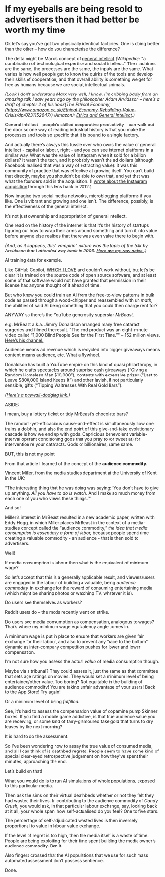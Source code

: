 # If my eyeballs are being resold to advertisers then it had better be worth my time

Ok let’s say you’ve got two physically identical factories. One is doing
better than the other – how do you characterise the difference?

The delta might be Marx’s concept of [general
intellect](https://en.wikipedia.org/wiki/General_intellect) _(Wikipedia):_ "a
combination of technological expertise and social intellect." The machines are
the same, the processes are the same, the inputs are the same. What varies is
how well people get to know the quirks of the tools and develop their skills
of cooperation, and that overall ability is something we get for free as
humans because we are social, intellectual animals.

_(Look I don’t understand Marx very well, I know. I’m cribbing badly from an
amazing talk I saw years ago by the philosopher Adam Arvidsson – here’s a
draft of chapter 2 of his book[The Ethical
Economy](https://www.amazon.co.uk/Ethical-Economy-Rebuilding-Value-
Crisis/dp/0231152647/) (Amazon): [Ethics and General
Intellect](https://wiki.p2pfoundation.net/Ethics_and_General_Intellect).)_

General intellect - people’s skilled cooperative productivity - can walk out
the door so one way of reading industrial history is that you make the
processes and tools so specific that it is bound to a single factory.

And actually there’s always this tussle over who owns the value of general
intellect - capital or labour, right - and you can see internet platforms in a
similar way. What was the value of Instagram when it sold for a billion
dollars? It wasn’t the tech, and it probably wasn’t the ad dollars (although
Facebook realised that was a way of extracting value): it was this community
of practice that was effective at growing itself. You can’t build that
directly, maybe you shouldn’t be able to _own_ that, and yet that was what the
founders sold in the acquisition. (I [wrote about the Instagram
acquisition](/home/2012/04/11/instagram_as_an_island_economy) through this
lens back in 2012.)

Now imagine two social media networks, microblogging platforms if you like.
One is vibrant and growing and one isn’t. The difference, possibly, is the
effectiveness of the general intellect.

It’s not just ownership and appropriation of general intellect.

One read on the history of the internet is that it’s the history of startups
figuring out how to wrap their arms around something and turn it into value
before anyone else realises that there was even value there to begin with.

_(And, as it happens, this" vampiric" nature was the topic of the talk by
Arvidsson that I attended way back in 2006. [Here are my raw
notes.](/notes/2006/06/reboot8/day1.txt).)_

AI training data for example.

Like GitHub Copilot, [WHICH I LOVE](/home/2023/01/27/copilot) and couldn’t
work without, but let’s be clear it is trained on the source code of open
source software, and at least some of that software would not have granted
that permission in their license had anyone thought of it ahead of time.

But who knew you could train an AI from the free-to-view patterns in bulk code
as passed through a wood-chipper and reassembled with uh _math,_ the abilities
of said AI being something that you could then charge rent for?

ANYWAY so there’s the YouTube generosity superstar _MrBeast._

e.g. MrBeast a.k.a. Jimmy Donaldson arranged many free cataract surgeries and
filmed the result. "The end product was an eight-minute video called “1,000
Blind People See for the First Time.”" – 152 million views. [Here’s his
channel.](https://www.youtube.com/@MrBeast)

Audience means ad revenue which is recycled into bigger giveaways means
content means audience, etc. What a flywheel.

Donaldson has built a YouTube empire on this kind of quasi philanthropy, in
which he crafts spectacles around surprise cash giveaways (“Giving a Random
Homeless Man $10,000”), contests with expensive prizes (“Last to Leave
$800,000 Island Keeps It”) and other lavish, if not particularly sensible,
gifts (“Tipping Waitresses With Real Gold Bars”).

_([Here’s a paywall-dodging link.](https://archive.ph/Oy10l))_

ASIDE:

I mean, buy a lottery ticket or tidy MrBeast’s chocolate bars?

The random-yet-efficacious cause-and-effect is simultaneously how one trains a
dolphin, and also the end point of this give-and-take evolutionary cascade is
how we end up with gods. Capricious benevolent variable-interval operant
conditioning gods that you pray to (or tweet at) for intervention re your
cataracts. Gods or billionaires, same same.

BUT, this is not my point.

From that article I learned of the concept of the **audience commodity.**

Vincent Miller, from the media studies department at the University of Kent in
the UK:

“The interesting thing that he was doing was saying: ‘You don’t have to give
up anything. _All you have to do is watch._ And I make so much money from each
one of you who views these things.’“

And so!

Miller’s interest in MrBeast resulted in a new academic paper, written with
Eddy Hogg, in which Miller places MrBeast in the context of a media-studies
concept called the “audience commodity,” _the idea that media consumption is
essentially a form of labor,_ because people spend time creating a valuable
commodity - an audience - that is then sold to advertisers.

Well!

If media consumption is labour then what is the equivalent of minimum wage?

So let’s accept that this is a generally applicable result, and viewers/users
are engaged in the labour of building a valuable, being _audience commodity,_
in exchange for the reward of consuming entertaining media (which might be
sharing photos or watching TV, whatever it is).

Do users see themselves as workers?

Reddit users do – the mods recently went on strike.

Do users see media consumption as compensation, analogous to wages? That’s
where my minimum wage equivalency angle comes in.

A minimum wage is put in place to ensure that workers are given fair exchange
for their labour, and also to prevent any “race to the bottom” dynamic as
inter-company competition pushes for lower and lower compensation.

I’m not sure how you assess the actual _value_ of media consumption though.

Maybe via a tribunal? They could assess it, just the same as that committee
that sets age ratings on movies. They would set a minimum level of being
entertained/other value. Too boring? Not equitable in the building of audience
commodity! You are taking unfair advantage of your users! Back to the App
Store! Try again!

Or a minimum level of being _fulfilled._

See, it’s hard to assess the compensation value of dopamine pump Skinner
boxes. If you find a mobile game addictive, is that true audience value you
are receiving, or some kind of fairy-glamoured fake gold that turns to dry
leaves by the next morning?

It is hard to do the assessment.

So I’ve been wondering how to assay the true value of consumed media, and all
I can think of is deathbed regrets. People seem to have some kind of special
clear-eyed retrospective judgement on how they’ve spent their minutes,
approaching the end.

Let’s build on that!

What you would do is to run AI simulations of whole populations, exposed to
this particular media.

Then ask the sims on their virtual deathbeds whether or not they felt they had
wasted their lives. In contributing to the audience commodity of _Candy
Crush,_ you would ask, in that particular labour exchange, say, looking back
at it all, your whole span, how self-actualised do you feel? One to five
stars.

The percentage of self-adjudicated wasted lives is then inversely proportional
to value in labour value exchange.

If the level of regret is too high, then the media itself is a waste of time.
People are being exploiting for their time spent building the media owner’s
audience commodity. Ban it.

Also fingers crossed that the AI populations that we use for such mass
automated assessment don’t possess sentience.

Done.
